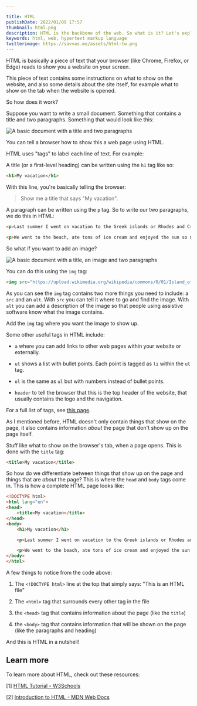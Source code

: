 ```yaml
---

title: HTML
publishDate: 2022/01/09 17:57
thumbnail: html.png
description: HTML is the backbone of the web. So what is it? Let's explain!
keywords: html, web, hypertext markup language
twitterimage: https://savvas.me/assets/html-tw.png
---
```


HTML is basically a piece of text that your browser (like Chrome, Firefox, or Edge) reads to show you a website on your screen.

This piece of text contains some instructions on what to show on the website, and also some details about the site itself, for example what to show on the tab when the website is opened.

So how does it work?

Suppose you want to write a small document. Something that contains a title and two paragraphs. Something that would look like this:

![A basic document with a title and two paragraphs](/assets/html-basicdoc.png)

You can tell a browser how to show this a web page using HTML.

HTML uses "tags" to label each line of text. For example:

A title (or a first-level heading) can be written using the `h1` tag like so:

```html
<h1>My vacation</h1>
```

With this line, you're basically telling the browser:

> Show me a title that says "My vacation".

A paragraph can be written using the `p` tag. So to write our two paragraphs, we do this in HTML:

```html
<p>Last summer I went on vacation to the Greek islands or Rhodes and Crete. It was loads of fun</p>

<p>We went to the beach, ate tons of ice cream and enjoyed the sun so much that we got a little sunburned</p>
```

So what if you want to add an image? 

![A basic document with a title, an image and two paragraphs](/assets/html-docwithimg.png)

You can do this using the `img` tag:

```html
<img src="https://upload.wikimedia.org/wikipedia/commons/0/01/Island_of_Crete%2C_Greece.JPG" alt="Satellite image of Crete" />
```

As you can see the `img` tag contains two more things you need to include: a `src` and an `alt`. With `src` you can tell it where to go and find the image. With `alt` you can add a description of the image so that people using assistive software know what the image contains.

Add the `img` tag where you want the image to show up.

Some other useful tags in HTML include:

* `a` where you can add links to other web pages within your website or externally.

* `ul` shows a list with bullet points. Each point is tagged as `li` within the `ul` tag.

* `ol` is the same as `ul` but with numbers instead of bullet points.

* `header` to tell the browser that this is the top header of the website, that usually contains the logo and the navigation.

For a full list of tags, see [this page](https://www.w3schools.com/TAGS/default.ASP).

As I mentioned before, HTML doesn't only contain things that show on the page, it also contains information *about* the page that don't show up on the page itself.

Stuff like what to show on the browser's tab, when a page opens. This is done with the `title` tag:

```html
<title>My vacation</title>
```

So how do we differentiate between things that show up on the page and things that are *about* the page? This is where the `head` and `body` tags come in. This is how a complete HTML page looks like:

```html
<!DOCTYPE html>
<html lang="en">
<head>
    <title>My vacation</title>
</head>
<body>
    <h1>My vacation</h1>

    <p>Last summer I went on vacation to the Greek islands or Rhodes and Crete. It was loads of fun</p>

    <p>We went to the beach, ate tons of ice cream and enjoyed the sun so much that we got a little sunburned</p>
</body>
</html>
```

A few things to notice from the code above:

1. The `<!DOCTYPE html>` line at the top that simply says: "This is an HTML file"

2. The `<html>` tag that surrounds every other tag in the file

3. the `<head>` tag that contains information about the page (like the `title`)

4. the `<body>` tag that contains information that will be shown on the page (like the paragraphs and heading)

And this is HTML in a nutshell!

## Learn more

To learn more about HTML, check out these resources:

[1] [HTML Tutorial - W3Schools](https://www.w3schools.com/html/default.asp)

[2] [Introduction to HTML - MDN Web Docs](https://developer.mozilla.org/en-US/docs/Learn/HTML/Introduction_to_HTML)